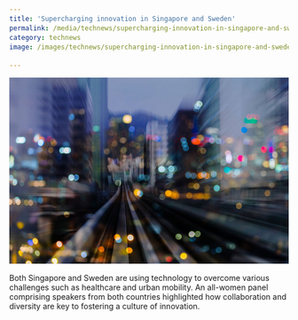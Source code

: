 ```yaml
---
title: 'Supercharging innovation in Singapore and Sweden'
permalink: /media/technews/supercharging-innovation-in-singapore-and-sweden
category: technews
image: /images/technews/supercharging-innovation-in-singapore-and-sweden-part1.png

---
```



![Supercharging innovation in Singapore and Sweden](/images/technews/supercharging-innovation-in-singapore-and-sweden-part1.png)

Both Singapore and Sweden are using technology to overcome various challenges such as healthcare and urban mobility. An all-women panel comprising speakers from both countries highlighted how collaboration and diversity are key to fostering a culture of innovation.
